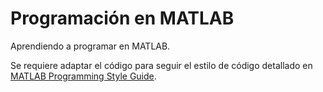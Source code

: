 Programación en MATLAB
======================

Aprendiendo a programar en MATLAB.

Se requiere adaptar el código para seguir el estilo de código detallado en
[MATLAB Programming Style Guide](https://sites.google.com/site/matlabstyleguidelines/).